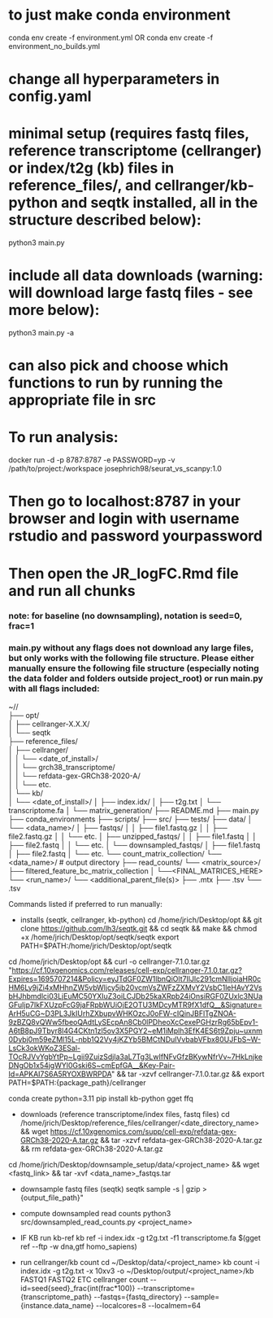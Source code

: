 # to just make conda environment
conda env create -f environment.yml
OR
conda env create -f environment_no_builds.yml

# change all hyperparameters in config.yaml

# minimal setup (requires fastq files, reference transcriptome (cellranger) or index/t2g (kb) files in reference_files/, and cellranger/kb-python and seqtk installed, all in the structure described below):
python3 main.py

# include all data downloads (warning: will download large fastq files - see more below):
python3 main.py -a

# can also pick and choose which functions to run by running the appropriate file in src


# To run analysis:
docker run -d -p 8787:8787 -e PASSWORD=yp -v /path/to/project:/workspace josephrich98/seurat_vs_scanpy:1.0
# Then go to localhost:8787 in your browser and login with username rstudio and password yourpassword
# Then open the JR_logFC.Rmd file and run all chunks


### note: for baseline (no downsampling), notation is seed=0, frac=1


### main.py without any flags does not download any large files, but only works with the following file structure. Please either manually ensure the following file structure (especially noting the data folder and folders outside project_root) or run main.py with all flags included:

~/<root>/  
├── opt/  
│   ├── cellranger-X.X.X/  
│   └── seqtk  
├── reference_files/  
│   ├── cellranger/  
│   │   └── <date_of_install>/  
│   │       └── grch38_transcriptome/  
│   │           └── refdata-gex-GRCh38-2020-A/  
│   │               └── etc.  
│   └── kb/  
│       └── <date_of_install>/
│           ├── index.idx/
│           ├── t2g.txt
│           └── transcriptome.fa
│
└── matrix_generation/
    ├── README.md
    ├── main.py
    ├── conda_environments
    ├── scripts/
    ├── src/
    ├── tests/
    ├── data/
    │   └── <data_name>/
    │       ├── fastqs/
    │       │   ├── file1.fastq.gz
    │       │   ├── file2.fastq.gz
    │       │   └── etc.
    │       ├── unzipped_fastqs/
    │       │   ├── file1.fastq
    │       │   ├── file2.fastq
    │       │   └── etc.
    │       └── downsampled_fastqs/
    │           ├── file1.fastq
    │           ├── file2.fastq
    │           └── etc.
    └── count_matrix_collection/
        └── <data_name>/   # output directory
            ├── read_counts/
            └── <matrix_source>/
                ├── filtered_feature_bc_matrix_collection
                │   └──<FINAL_MATRICES_HERE>
                └── <run_name>/
                    └── <additional_parent_file(s)>
                        ├── <matrix>.mtx
                        ├── <genes>.tsv
                        └── <barcodes>.tsv



Commands listed if preferred to run manually:
- installs (seqtk, cellranger, kb-python)
cd /home/jrich/Desktop/opt && git clone https://github.com/lh3/seqtk.git && cd seqtk && make && chmod +x /home/jrich/Desktop/opt/seqtk/seqtk export PATH=$PATH:/home/jrich/Desktop/opt/seqtk

cd /home/jrich/Desktop/opt &&
curl -o cellranger-7.1.0.tar.gz "https://cf.10xgenomics.com/releases/cell-exp/cellranger-7.1.0.tar.gz?Expires=1695707214&Policy=eyJTdGF0ZW1lbnQiOlt7IlJlc291cmNlIjoiaHR0cHM6Ly9jZi4xMHhnZW5vbWljcy5jb20vcmVsZWFzZXMvY2VsbC1leHAvY2VsbHJhbmdlci03LjEuMC50YXIuZ3oiLCJDb25kaXRpb24iOnsiRGF0ZUxlc3NUaGFuIjp7IkFXUzpFcG9jaFRpbWUiOjE2OTU3MDcyMTR9fX1dfQ__&Signature=ArH5uCG~D3PL3JkIUrhZXbupvWHKOzcJ0oFW-cIQinJBFlTgZNOA-9zBZQ8vQWw5fbeoQAdtLySEcpAn8Cb0lPDheoXcCexePGHzrRg65bEpv1-A6tB8pJ9Tbyr8l4G4CKtn1zl5ov3X5PGY2~eM1iMplh3EfK4ES6t9Zpju~uxnm0Dybj0m59eZMl15L-nbb1Q2Vy4jKZYb5BMCtNDulVvbabVFbx80UJFbS~W-LsCk3okWKoZ3ESal-TOcRJVvYgbYtPp~Lgii9ZuizSdjla3aL7Tg3LwIfNFvGfzBKywNfrVv~7HkLnjkeDNgOb1x54jgWYl0Gski6S~cmEpfGA__&Key-Pair-Id=APKAI7S6A5RYOXBWRPDA" && tar -xzvf cellranger-7.1.0.tar.gz && export PATH=$PATH:{package_path}/cellranger

conda create python=3.11
pip install kb-python gget ffq

- downloads (reference transcriptome/index files, fastq files)
cd /home/jrich/Desktop/reference_files/cellranger/<date_directory_name> && wget https://cf.10xgenomics.com/supp/cell-exp/refdata-gex-GRCh38-2020-A.tar.gz && tar -xzvf refdata-gex-GRCh38-2020-A.tar.gz && rm refdata-gex-GRCh38-2020-A.tar.gz

cd /home/jrich/Desktop/downsample_setup/data/<project_name> && wget <fastq_link> && tar -xvf <data_name>_fastqs.tar

- downsample fastq files (seqtk)
seqtk sample -s<seed> <fastqfile> <fastqfile> <frac> | gzip > {output_file_path}"

- compute downsampled read counts
python3 src/downsampled_read_counts.py <project_name> <frac>

- IF KB run kb-ref
kb ref -i index.idx -g t2g.txt -f1 transcriptome.fa $(gget ref --ftp -w dna,gtf homo_sapiens)

- run cellranger/kb count 
cd ~/Desktop/data/<project_name>
kb count -i index.idx -g t2g.txt -x 10xv3 -o ~/Desktop/output/<project_name>/kb FASTQ1 FASTQ2 ETC
cellranger count --id=seed{seed}_frac{int(frac*100)} --transcriptome={transcriptome_path} --fastqs={fastq_directory} --sample={instance.data_name} --localcores=8 --localmem=64

